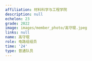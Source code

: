 ```yaml
---
affiliation: 材料科学与工程学院
description: null
echelon: 23
grade: 2022
image: images/member_photo/高守琨.jpeg
links: null
name: 高守琨
role: 电路组组员
time: '24'
type: 普通队员
---
```

